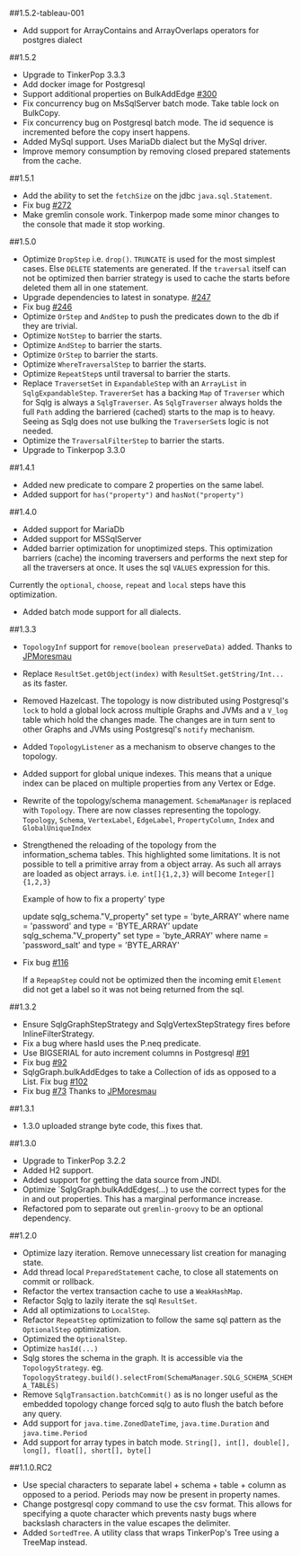 ##1.5.2-tableau-001
* Add support for ArrayContains and ArrayOverlaps operators for postgres dialect

##1.5.2
* Upgrade to TinkerPop 3.3.3
* Add docker image for Postgresql
* Support additional properties on BulkAddEdge [#300](https://github.com/pietermartin/sqlg/issues/300)
* Fix concurrency bug on MsSqlServer batch mode. Take table lock on BulkCopy.
* Fix concurrency bug on Postgresql batch mode. The id sequence is incremented before the copy insert happens.
* Added MySql support. Uses MariaDb dialect but the MySql driver.
* Improve memory consumption by removing closed prepared statements from the cache.

##1.5.1
* Add the ability to set the `fetchSize` on the jdbc `java.sql.Statement`.
* Fix bug [#272](https://github.com/pietermartin/sqlg/issues/272)
* Make gremlin console work. Tinkerpop made some minor changes to the console that made it stop working.

##1.5.0

* Optimize `DropStep` i.e. `drop()`.
`TRUNCATE` is used for the most simplest cases. Else `DELETE` statements are generated.
If the `traversal` itself can not be optimized then barrier strategy is used to cache the starts before deleted them all in one statement.
* Upgrade dependencies to latest in sonatype. [#247](https://github.com/pietermartin/sqlg/issues/247)
* Fix bug [#246](https://github.com/pietermartin/sqlg/issues/246)
* Optimize `OrStep` and `AndStep` to push the predicates down to the db if they are trivial.
* Optimize `NotStep` to barrier the starts.
* Optimize `AndStep` to barrier the starts.
* Optimize `OrStep` to barrier the starts.
* Optimize `WhereTraversalStep` to barrier the starts.
* Optimize `RepeatStep`s until traversal to barrier the starts.
* Replace `TraversetSet` in `ExpandableStep` with an `ArrayList` in `SqlgExpandableStep`. `TravererSet` has a backing `Map`
of `Traverser` which for Sqlg is always a `SqlgTraverser`. As `SqlgTraverser` always holds the full `Path` adding the barriered (cached)
starts to the map is to heavy. Seeing as Sqlg does not use bulking the `TraverserSet`s logic is not needed.
* Optimize the `TraversalFilterStep` to barrier the starts.
* Upgrade to Tinkerpop 3.3.0

##1.4.1

* Added new predicate to compare 2 properties on the same label.
* Added support for `has("property")` and `hasNot("property")`

##1.4.0

* Added support for MariaDb
* Added support for MSSqlServer
* Added barrier optimization for unoptimized steps. This optimization barriers (cache) the incoming traversers and 
performs the next step for all the traversers at once. It uses the sql `VALUES` expression for this.

Currently the `optional`, `choose`, `repeat` and `local` steps have this optimization.
* Added batch mode support for all dialects.

##1.3.3

* `TopologyInf` support for `remove(boolean preserveData)` added.
        Thanks to [JPMoresmau](https://github.com/JPMoresmau)
* Replace `ResultSet.getObject(index)` with `ResultSet.getString/Int...` as its faster.
* Removed Hazelcast. The topology is now distributed using Postgresql's `lock` to hold a global lock across multiple Graphs and JVMs
and a `V_log` table which hold the changes made. The changes are in turn sent to other Graphs and JVMs using Postgresql's `notify` mechanism.
* Added `TopologyListener` as a mechanism to observe changes to the topology.
* Added support for global  unique indexes. This means that a unique index can be placed on multiple properties from any Vertex or Edge.
* Rewrite of the topology/schema management. `SchemaManager` is replaced with `Topology`.
There are now classes representing the topology. `Topology`, `Schema`, `VertexLabel`, `EdgeLabel`, `PropertyColumn`, `Index` and `GlobalUniqueIndex`
* Strengthened the reloading of the topology from the information_schema tables.
This highlighted some limitations. It is not possible to tell a primitive array from a object array. 
As such all arrays are  loaded as object arrays. i.e. `int[]{1,2,3}` will become `Integer[]{1,2,3}`

    Example of how to fix a property' type
    
    update sqlg_schema."V_property" set type = 'byte_ARRAY' where name = 'password' and type = 'BYTE_ARRAY'
    update sqlg_schema."V_property" set type = 'byte_ARRAY' where name = 'password_salt' and type = 'BYTE_ARRAY'
* Fix bug [#116](https://github.com/pietermartin/sqlg/issues/116)

    If a `RepeapStep` could not be optimized then the incoming emit `Element` did not get a label so it was not being returned from the sql.

##1.3.2

* Ensure SqlgGraphStepStrategy and SqlgVertexStepStrategy fires before InlineFilterStrategy.
* Fix a bug where hasId uses the P.neq predicate.
* Use BIGSERIAL for auto increment columns in Postgresql [#91](https://github.com/pietermartin/sqlg/issues/91)
* Fix bug [#92](https://github.com/pietermartin/sqlg/issues/92)
* SqlgGraph.bulkAddEdges to take a Collection of ids as opposed to a List.
    Fix bug [#102](https://github.com/pietermartin/sqlg/issues/102)
* Fix bug [#73](https://github.com/pietermartin/sqlg/issues/73)
        Thanks to [JPMoresmau](https://github.com/JPMoresmau)

##1.3.1

* 1.3.0 uploaded strange byte code, this fixes that.

##1.3.0

* Upgrade to TinkerPop 3.2.2
* Added H2 support.
* Added support for getting the data source from JNDI.
* Optimize `SqlgGraph.bulkAddEdges(...) to use the correct types for the in and out properties. This has a marginal performance increase.
* Refactored pom to separate out `gremlin-groovy` to be an optional dependency.

##1.2.0

* Optimize lazy iteration. Remove unnecessary list creation for managing state.
* Add thread local `PreparedStatement` cache, to close all statements on commit or rollback.
* Refactor the vertex transaction cache to use a `WeakHashMap`.
* Refactor Sqlg to lazily iterate the sql `ResultSet`.
* Add all optimizations to `LocalStep`.
* Refactor `RepeatStep` optimization to follow the same sql pattern as the `OptionalStep` optimization.
* Optimized the `OptionalStep`.
* Optimize `hasId(...)`
* Sqlg stores the schema in the graph. It is accessible via the `TopologyStrategy`. eg. `TopologyStrategy.build().selectFrom(SchemaManager.SQLG_SCHEMA_SCHEMA_TABLES)`
* Remove `SqlgTransaction.batchCommit()` as is no longer useful as the embedded topology change forced sqlg to auto flush the batch before any query.
* Add support for `java.time.ZonedDateTime`, `java.time.Duration` and `java.time.Period`
* Add support for array types in batch mode. `String[], int[], double[], long[], float[], short[], byte[]`

##1.1.0.RC2

* Use special characters to separate label + schema + table + column as opposed to a period. Periods may now be present in property names.
* Change postgresql copy command to use the csv format. This allows for specifying a quote character which prevents nasty bugs where backslash characters in the value escapes the delimiter.
* Added `SortedTree`. A utility class that wraps TinkerPop's Tree using a TreeMap instead.
